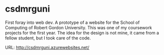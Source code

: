 # csdmrguni
First foray into web dev. A prototype of a website for the School of Computing of Robert Gordon University. This was one of my coursework projects for the first year. The idea for the design is not mine, it came from a fellow student, but I took care of the code.

URL: http://csdmrguni.azurewebsites.net/
